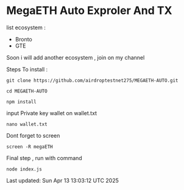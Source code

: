 # MegaETH Auto Exproler And TX


list ecosystem :

- Bronto
- GTE

Soon i will add another ecosystem , join on my channel

Steps To install :

```
git clone https://github.com/airdroptestnet275/MEGAETH-AUTO.git
```

```
cd MEGAETH-AUTO
```

```
npm install
```

input Private key wallet on wallet.txt

```
nano wallet.txt
```

Dont forget to screen

```
screen -R megaETH
```

Final step , run with command

```
node index.js
```

Last updated: Sun Apr 13 13:03:12 UTC 2025
